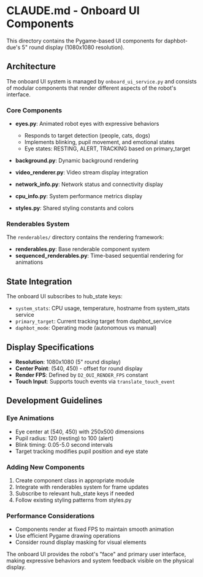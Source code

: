# CLAUDE.md - Onboard UI Components

This directory contains the Pygame-based UI components for daphbot-due's 5" round display (1080x1080 resolution).

## Architecture

The onboard UI system is managed by `onboard_ui_service.py` and consists of modular components that render different aspects of the robot's interface.

### Core Components

- **eyes.py**: Animated robot eyes with expressive behaviors
  - Responds to target detection (people, cats, dogs)
  - Implements blinking, pupil movement, and emotional states
  - Eye states: RESTING, ALERT, TRACKING based on primary_target

- **background.py**: Dynamic background rendering
- **video_renderer.py**: Video stream display integration
- **network_info.py**: Network status and connectivity display
- **cpu_info.py**: System performance metrics display
- **styles.py**: Shared styling constants and colors

### Renderables System

The `renderables/` directory contains the rendering framework:

- **renderables.py**: Base renderable component system
- **sequenced_renderables.py**: Time-based sequential rendering for animations

## State Integration

The onboard UI subscribes to hub_state keys:
- `system_stats`: CPU usage, temperature, hostname from system_stats service
- `primary_target`: Current tracking target from daphbot_service
- `daphbot_mode`: Operating mode (autonomous vs manual)

## Display Specifications

- **Resolution**: 1080x1080 (5" round display)
- **Center Point**: (540, 450) - offset for round display
- **Render FPS**: Defined by `D2_OUI_RENDER_FPS` constant
- **Touch Input**: Supports touch events via `translate_touch_event`

## Development Guidelines

### Eye Animations
- Eye center at (540, 450) with 250x500 dimensions
- Pupil radius: 120 (resting) to 100 (alert)
- Blink timing: 0.05-5.0 second intervals
- Target tracking modifies pupil position and eye state

### Adding New Components
1. Create component class in appropriate module
2. Integrate with renderables system for frame updates
3. Subscribe to relevant hub_state keys if needed
4. Follow existing styling patterns from styles.py

### Performance Considerations
- Components render at fixed FPS to maintain smooth animation
- Use efficient Pygame drawing operations
- Consider round display masking for visual elements

The onboard UI provides the robot's "face" and primary user interface, making expressive behaviors and system feedback visible on the physical display.